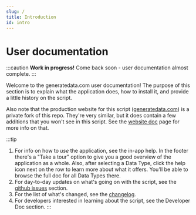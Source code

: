 ```yaml
---
slug: /
title: Introduction
id: intro
---
```


# User documentation

:::caution
**Work in progress!** Come back soon - user documentation almost complete. 
:::

Welcome to the generatedata.com user documentation! The purpose of this section is to explain what the application does, 
how to install it, and provide a little history on the script.   

Also note that the production website for this script ([generatedata.com](https://generatedata.com)) is a private
fork of this repo. They're very similar, but it does contain a few additions that you won't see in this script. See
the [website doc](./about/website.md) page for more info on that.

:::tip
1. For info on how to *use* the application, see the in-app help. In the footer there's a "Take a tour" option to give
you a good overview of the application as a whole. Also, after selecting a Data Type, click the help icon next on the row
to learn more about what it offers. You'll be able to browse the full doc for all Data Types there.
2. For day-to-day updates on what's going on with the script, see the [github issues](https://github.com/benkeen/generatedata/issues)
section.
3. For the list of what's changed, see the [changelog](https://github.com/benkeen/generatedata/blob/master/CHANGELOG.md).
4. For developers interested in learning about the script, see the Developer Doc section.
:::
